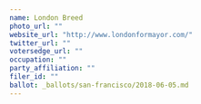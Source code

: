 ```yaml
---
name: London Breed
photo_url: ""
website_url: "http://www.londonformayor.com/"
twitter_url: ""
votersedge_url: ""
occupation: ""
party_affiliation: ""
filer_id: ""
ballot: _ballots/san-francisco/2018-06-05.md
---
```

